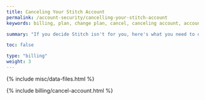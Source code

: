 ```yaml
---
title: Canceling Your Stitch Account
permalink: /account-security/cancelling-your-stitch-account
keywords: billing, plan, change plan, cancel, canceling account, account

summary: "If you decide Stitch isn't for you, here's what you need to do to cancel your account."

toc: false

type: "billing"
weight: 3
---
```

{% include misc/data-files.html %}

{% include billing/cancel-account.html %}